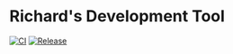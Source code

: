# Richard's Development Tool

[![CI](https://github.com/rcook/devtool/actions/workflows/ci.yaml/badge.svg)][ci-workflow]
[![Release](https://github.com/rcook/devtool/actions/workflows/release.yaml/badge.svg)][release-workflow]

[ci-workflow]: https://github.com/rcook/devtool/actions/workflows/ci.yaml
[release-workflow]: https://github.com/rcook/devtool/actions/workflows/release.yaml
